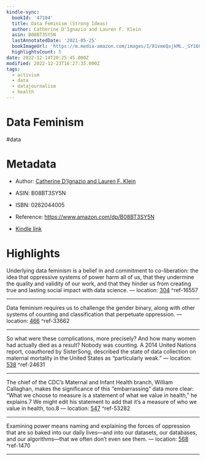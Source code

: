 ```yaml
---
kindle-sync:
  bookId: '47184'
  title: Data Feminism (Strong Ideas)
  author: Catherine D'Ignazio and Lauren F. Klein
  asin: B08BT3SY5N
  lastAnnotatedDate: '2021-05-25'
  bookImageUrl: 'https://m.media-amazon.com/images/I/81vmeQxjkML._SY160.jpg'
  highlightsCount: 5
date: 2022-12-14T20:25:45.000Z
modified: 2022-12-23T16:27:35.000Z
tags:
  - activism
  - data
  - datajournalism
  - health
---
```

# Data Feminism

#data 

# Metadata

* Author: [Catherine D'Ignazio and Lauren F. Klein](https://www.amazon.com/Catherine-DIgnazio/e/B07YLXX2HV/ref=dp_byline_cont_ebooks_1)

* ASIN: B08BT3SY5N

* ISBN: 0262044005

* Reference: <https://www.amazon.com/dp/B08BT3SY5N>

* [Kindle link](kindle://book?action=open&asin=B08BT3SY5N)

# Highlights

Underlying data feminism is a belief in and commitment to co-liberation: the idea that oppressive systems of power harm all of us, that they undermine the quality and validity of our work, and that they hinder us from creating true and lasting social impact with data science. — location: [304](kindle://book?action=open&asin=B08BT3SY5N&location=304) ^ref-16557

---

Data feminism requires us to challenge the gender binary, along with other systems of counting and classification that perpetuate oppression. — location: [466](kindle://book?action=open&asin=B08BT3SY5N&location=466) ^ref-33662

---

So what were these complications, more precisely? And how many women had actually died as a result? Nobody was counting. A 2014 United Nations report, coauthored by SisterSong, described the state of data collection on maternal mortality in the United States as “particularly weak.” — location: [538](kindle://book?action=open&asin=B08BT3SY5N&location=538) ^ref-24631

---

The chief of the CDC’s Maternal and Infant Health branch, William Callaghan, makes the significance of this “embarrassing” data more clear: “What we choose to measure is a statement of what we value in health,” he explains.7 We might edit his statement to add that it’s a measure of who we value in health, too.8 — location: [547](kindle://book?action=open&asin=B08BT3SY5N&location=547) ^ref-53282

---

Examining power means naming and explaining the forces of oppression that are so baked into our daily lives—and into our datasets, our databases, and our algorithms—that we often don’t even see them. — location: [568](kindle://book?action=open&asin=B08BT3SY5N&location=568) ^ref-1470

---
